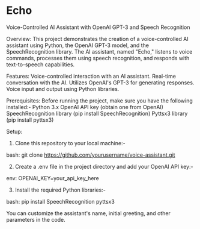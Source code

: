 # Echo

Voice-Controlled AI Assistant with OpenAI GPT-3 and Speech Recognition

Overview:
This project demonstrates the creation of a voice-controlled AI assistant using Python, the OpenAI GPT-3 model, and the SpeechRecognition library. The AI assistant, named "Echo," listens to voice commands, processes them using speech recognition, and responds with text-to-speech capabilities.


Features:
Voice-controlled interaction with an AI assistant.
Real-time conversation with the AI.
Utilizes OpenAI's GPT-3 for generating responses.
Voice input and output using Python libraries.


Prerequisites:
Before running the project, make sure you have the following installed:-
Python 3.x
OpenAI API key (obtain one from OpenAI)
SpeechRecognition library (pip install SpeechRecognition)
Pyttsx3 library (pip install pyttsx3)


Setup:
1. Clone this repository to your local machine:-

bash:
git clone https://github.com/yourusername/voice-assistant.git

2. Create a .env file in the project directory and add your OpenAI API key:-

env:
OPENAI_KEY=your_api_key_here

3. Install the required Python libraries:-

bash:
pip install SpeechRecognition pyttsx3 


You can customize the assistant's name, initial greeting, and other parameters in the code.
